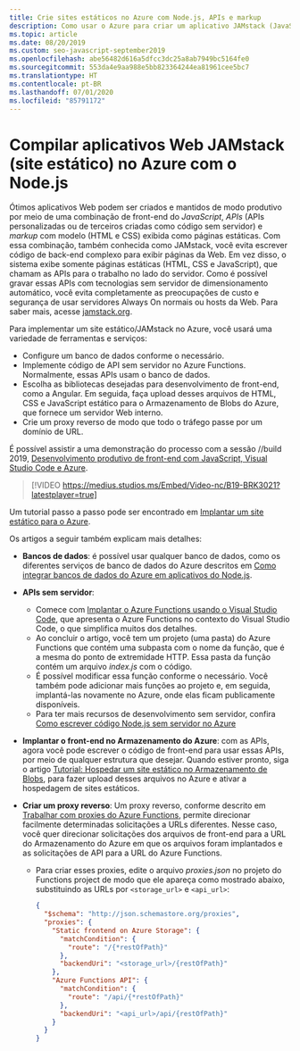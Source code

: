 ```yaml
---
title: Crie sites estáticos no Azure com Node.js, APIs e markup
description: Como usar o Azure para criar um aplicativo JAMstack (JavaScript, APIs e Markup)
ms.topic: article
ms.date: 08/20/2019
ms.custom: seo-javascript-september2019
ms.openlocfilehash: abe56482d616a5dfcc3dc25a8ab7949bc5164fe0
ms.sourcegitcommit: 553da4e9aa988e5bb823364244ea81961cee5bc7
ms.translationtype: HT
ms.contentlocale: pt-BR
ms.lasthandoff: 07/01/2020
ms.locfileid: "85791172"
---
```

# <a name="build-jamstack-static-site-web-apps-on-azure-with-nodejs"></a>Compilar aplicativos Web JAMstack (site estático) no Azure com o Node.js

Ótimos aplicativos Web podem ser criados e mantidos de modo produtivo por meio de uma combinação de front-end do *JavaScript*, *APIs* (APIs personalizadas ou de terceiros criadas como código sem servidor) e *markup* com modelo (HTML e CSS) exibida como páginas estáticas. Com essa combinação, também conhecida como JAMstack, você evita escrever código de back-end complexo para exibir páginas da Web. Em vez disso, o sistema exibe somente páginas estáticas (HTML, CSS e JavaScript), que chamam as APIs para o trabalho no lado do servidor. Como é possível gravar essas APIs com tecnologias sem servidor de dimensionamento automático, você evita completamente as preocupações de custo e segurança de usar servidores Always On normais ou hosts da Web. Para saber mais, acesse [jamstack.org](https://jamstack.org/).

Para implementar um site estático/JAMstack no Azure, você usará uma variedade de ferramentas e serviços:

- Configure um banco de dados conforme o necessário.
- Implemente código de API sem servidor no Azure Functions. Normalmente, essas APIs usam o banco de dados.
- Escolha as bibliotecas desejadas para desenvolvimento de front-end, como a Angular. Em seguida, faça upload desses arquivos de HTML, CSS e JavaScript estático para o Armazenamento de Blobs do Azure, que fornece um servidor Web interno.
- Crie um proxy reverso de modo que todo o tráfego passe por um domínio de URL.

É possível assistir a uma demonstração do processo com a sessão //build 2019, [Desenvolvimento produtivo de front-end com JavaScript, Visual Studio Code e Azure](https://azure.microsoft.com/resources/videos/build-2019-productive-front-end-development-with-javascript-visual-studio-code-and-azure/).

> [!VIDEO https://medius.studios.ms/Embed/Video-nc/B19-BRK3021?latestplayer=true]

Um tutorial passo a passo pode ser encontrado em [Implantar um site estático para o Azure](tutorial-vscode-static-website-node-01.md).

Os artigos a seguir também explicam mais detalhes:

- **Bancos de dados**: é possível usar qualquer banco de dados, como os diferentes serviços de banco de dados do Azure descritos em [Como integrar bancos de dados do Azure em aplicativos do Node.js](node-howto-integrate-databases.md).
  
- **APIs sem servidor**:

  - Comece com [Implantar o Azure Functions usando o Visual Studio Code](tutorial-vscode-serverless-node-01.md), que apresenta o Azure Functions no contexto do Visual Studio Code, o que simplifica muitos dos detalhes.
  - Ao concluir o artigo, você tem um projeto (uma pasta) do Azure Functions que contém uma subpasta com o nome da função, que é a mesma do ponto de extremidade HTTP. Essa pasta da função contém um arquivo *index.js* com o código.
  - É possível modificar essa função conforme o necessário. Você também pode adicionar mais funções ao projeto e, em seguida, implantá-las novamente no Azure, onde elas ficam publicamente disponíveis.
  - Para ter mais recursos de desenvolvimento sem servidor, confira [Como escrever código Node.js sem servidor no Azure](node-howto-write-serverless-code.md)

- **Implantar o front-end no Armazenamento do Azure**: com as APIs, agora você pode escrever o código de front-end para usar essas APIs, por meio de qualquer estrutura que desejar. Quando estiver pronto, siga o artigo [Tutorial: Hospedar um site estático no Armazenamento de Blobs](/azure/storage/blobs/storage-blob-static-website-host), para fazer upload desses arquivos no Azure e ativar a hospedagem de sites estáticos.

- **Criar um proxy reverso**: Um proxy reverso, conforme descrito em [Trabalhar com proxies do Azure Functions](/azure/azure-functions/functions-proxies), permite direcionar facilmente determinadas solicitações a URLs diferentes. Nesse caso, você quer direcionar solicitações dos arquivos de front-end para a URL do Armazenamento do Azure em que os arquivos foram implantados e as solicitações de API para a URL do Azure Functions.

  - Para criar esses proxies, edite o arquivo *proxies.json* no projeto do Functions project de modo que ele apareça como mostrado abaixo, substituindo as URLs por `<storage_url>` e `<api_url>`:
  
    ```json
    {
      "$schema": "http://json.schemastore.org/proxies",
      "proxies": {
        "Static frontend on Azure Storage": {
          "matchCondition": {
            "route": "/{*restOfPath}"
          },
          "backendUri": "<storage_url>/{restOfPath}"
        },
        "Azure Functions API": {
          "matchCondition": {
            "route": "/api/{*restOfPath}"
          },
          "backendUri": "<api_url>/api/{restOfPath}"
        }
      }
    }
    ```
